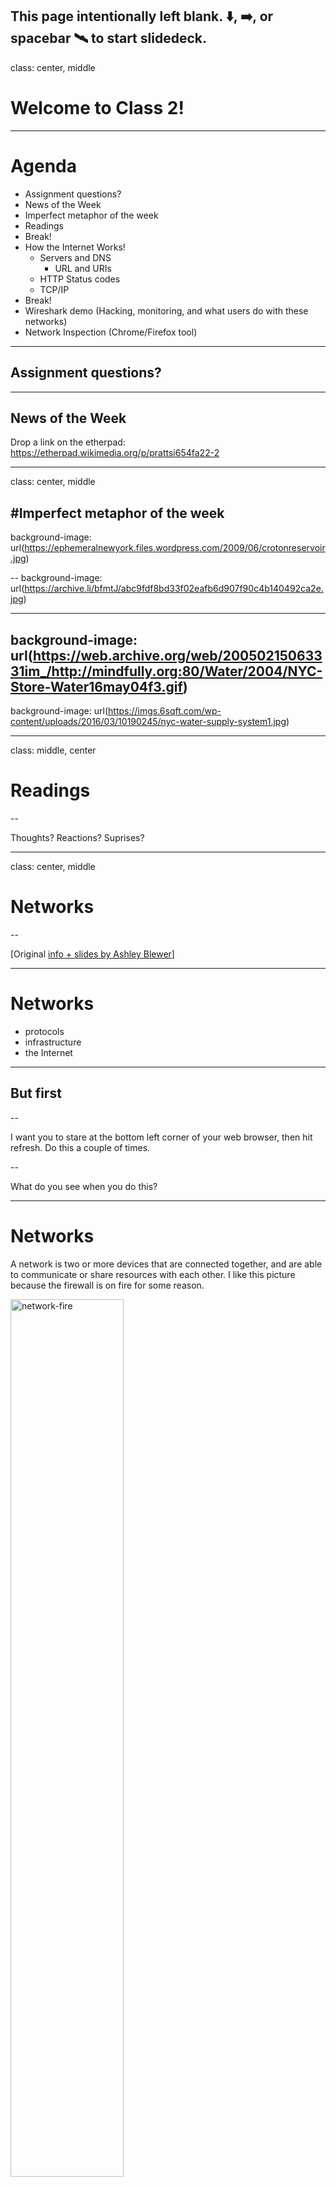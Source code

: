 This page intentionally left blank. ⬇️, ➡️, or spacebar 🛰 to start slidedeck.
---
class: center, middle

# Welcome to Class 2!


---

# Agenda

- Assignment questions?
- News of the Week
- Imperfect metaphor of the week
- Readings
- Break!
- How the Internet Works!
  - Servers and DNS
	- URL and URIs
  - HTTP Status codes
  - TCP/IP
- Break!
- Wireshark demo (Hacking, monitoring, and what users do with these networks)
- Network Inspection (Chrome/Firefox tool)

---

## Assignment questions?

---

## News of the Week

Drop a link on the etherpad:
<https://etherpad.wikimedia.org/p/prattsi654fa22-2>

---
class: center, middle

#Imperfect metaphor of the week
---
background-image: url(https://ephemeralnewyork.files.wordpress.com/2009/06/crotonreservoir.jpg)

--
background-image: url(https://archive.li/bfmtJ/abc9fdf8bd33f02eafb6d907f90c4b140492ca2e.jpg)

---
background-image: url(https://web.archive.org/web/20050215063331im_/http://mindfully.org:80/Water/2004/NYC-Store-Water16may04f3.gif)
---
background-image: url(https://imgs.6sqft.com/wp-content/uploads/2016/03/10190245/nyc-water-supply-system1.jpg)

---

class: middle, center

# Readings

--

Thoughts? Reactions? Suprises?

---
class: center, middle

# Networks

--

[Original [info + slides by Ashley Blewer](https://training.ashleyblewer.com/presentations/networks.html)]

---
# Networks

- protocols
- infrastructure
- the Internet

---

## But first

--

I want you to stare at the bottom left corner of your web browser, then hit refresh.
Do this a couple of times.

--

What do you see when you do this?

---
# Networks

A network is two or more devices that are connected together, and are able to communicate or share resources with each other. I like this picture because the firewall is on fire for some reason.

<img src="./img/network-fire.png" alt="network-fire" width="60%" />

---
## Never forget

... this all literally started as a sci-fi dream:

--

## **`"Galactic Network"`**


---

# What is the Internet?

--

> "Internet" refers to the global information system that -- (i) is logically linked together by a globally unique address space based on the Internet Protocol (IP) or its subsequent extensions/follow-ons; (ii) is able to support communications using the Transmission Control Protocol/Internet Protocol (TCP/IP) suite or its subsequent extensions/follow-ons, and/or other IP-compatible protocols; and (iii) provides, uses or makes accessible, either publicly or privately, high level services layered on the communications and related infrastructure described herein

---

## What's the difference between:
- "The Internet"
- "The World Wide Web"

?

---
# Protocols

This communication can happen because of established rules and standards around the sending of data.

--

## What are some examples of protocols you may have come across?

--

Shout 'em out!

---


Some common protocols for networking are:

- TCP/IP
- FTP (sending files)
- SMTP (email)
- HTTP
- Wi-Fi
- Bluetooth
- LTE


---
<!--
![](./img/reabracadabra.jpg)

- [source: Rhizome Net Art Anthology: Reabracadabra](https://anthology.rhizome.org/reabracadabra)
- [wikipedia page on the Minitel](https://en.wikipedia.org/wiki/Minitel)

--- -->

![network protocols](./img/b0rk-network-protocols.jpeg)

- [source](https://twitter.com/b0rk/status/1222273122986024961)
---

# TCP/IP

**TCP**: Transmission Control Protocol  
**IP**: Internet Protocol


<img src="./img/survived-tcp.jpg" alt="tcp-ip pin" width="35%" />
---
# TCP/IP
It is a set of rules that govern how data is transferred over the internet.  

TCP/IP was standardized via the [Internet Engineering Task Force](https://www.ietf.org/), and in fact the organization itself was established in order to properly identify and formalize TCP/IP as a standard.

---
# Introduction to TCP/IP

The 4-Layer Model (4m32s)

<iframe width="560" height="315" src="https://www.youtube.com/embed/KEWe-5Bk3Q0"
frameborder="0"
allow="accelerometer; autoplay; encrypted-media; gyroscope; picture-in-picture" allowfullscreen></iframe>

---
# The 4 layers

- Application layer (sends information to transport layer)
- Transport (TCP) layer (breaks packets down, ensures reliable byte stream)
- Internet (IP) layer (pair each packet to proper IP destination)
- Link layer (sends packets between IP and hosts)

---
# HTTPS?

HTTPS is a protocol developed on top of HTTP that takes extra steps to ensure security, privacy, and integrity of the communication channel between you and the website.  

![](./img/computerhorsepics.gif)

Why is this such a big deal?

---
# WireShark (We'll come back to this at the end)

Use [WireShark](https://www.wireshark.org/) to understand your surroundings.

What is WireShark?  

> "Wireshark is the world’s foremost and widely-used network protocol analyzer. It lets you see what’s happening on your network at a microscopic level and is the de facto (and often de jure) standard across many commercial and non-profit enterprises, government agencies, and educational institutions." [source: website](https://www.wireshark.org/)

---

# IP Addresses
## (The "IP" part of TCP/IP)

This is an IP Address:

<http://173.194.221.139>

--

Computers can understand it ...

humans not so much.

---

IPv4 (Internet Protocol version 4)  

32 bit  

4,294,967,296 possible addresses (2^32, or 256 \* 256 \* 256 \* 256)

Why is this a problem?

---
Enter IPv6

128-bit address

... or approximately 3.4×10^38 addresses

---
## So how do humans engage with this IP system effectively?


---
# Distributed Name Service (DNS)

What does this do?

.center[![](./img/dnsbutton.gif)]

---
# Distributed Name Service (DNS)

- gives human-readable names to IP addresses
- lets people have simple email addresses
- gives us domain names (.com, .net, .club)

.center[![](./img/dnsbs.gif)]


---

## Uniform Resource Locators (URLs)

--

In meta-description:

#### `scheme://subdomain.domain.TopLevelDomain:port/path?query_string#fragment_id`

--
E.g.

Query string: <https://www.theatlantic.com/magazine/archive/1945/07/as-we-may-think/303881/?single_page=true>

Fragment ID:
<https://prattsi654fa22.vercel.app/#4>


---

## What are some of the most common TLDs?

--

## What are other more exotic TLD options?


---

# HTTP Status codes

HTTP status codes are how our browsers know whether resources are where the URL says they should be.

--

They handle a variety of critical scenarios:
- Resources have changed addresses (think: automatic redirects)
- A user doesn't have permission to see a certain resources (think: pages that require login)
- A server is unable to deliver the resource, even though the address is accurate (think: someone's site is down entirely)

---

## HTTP status codes come in "series"
- 200 series
- 30x series
- 40x series
- 50x series

---

## OK 200

The request was fulfilled

--

> Note: you'll basically never actually "see" this code in the application layer -- it means the request worked as expected!

---

## Redirection 3xx

E.g., 301 redirect means "Moved permanently"

http://si.pratt.edu

TO

https://www.pratt.edu/academics/information/


---

## Then there are the errors:
- USER ERRORS (400 series)
- SERVER ERRORS (500 series)

---

## Unauthorized 401
--

## Forbidden 403
--

## Not found 404

--
<img src="https://i.imgur.com/9Es6Z82.gif" alt="bloomberg 404" width="40%" />
---

## 500 Internal Server Error

---

## https://httpstatusdogs.com/
## https://http.cat/

--
<img src="https://http.cat/401" width="50%" />

---

<img src="https://httpstatusdogs.com/img/301.jpg" width="70%" />

---


<https://twitter.com/DanaDanger/status/183316183494311936>


<pre>HTTP response codes for dummies.
50x: we screwed up.
40x: you screwed up.
30x: ask that dude over there.
20x: cool.</pre>


---
class: center, middle

# The Internet

"The best-known computer network"

![map-of-internet](./img/map-of-internet.png)

[source](http://www.opte.org/maps/)

---
# The Internet

- [Quartz: Map of the Internet](https://qz.com/se/map-of-the-internet/)

- size and scope
- built up of things

---
# Submarine cables

Large networked systems are connected to each other via undersea cables.

.center[![submarine-cables](./img/submarine-cables.png)]

[source: submarinecablemap.com](https://www.submarinecablemap.com/)

---
# Is this a lot?

.center[![eye-martini](./img/eye-martini.gif)]

Almost done!

---
# People make networks

Not everything has to be super technical, there is a very large and chaotic "people" layer when it comes to computer networks.

.center[![dollz](./img/dollz.gif)]

---

# Network Inspection (Chrome/Firefox tool)

Press option+command+I (on a Mac or PC, in Chrome or in Firefox)

Or right-click, and select "inspect" from the context menu, then click on the "Network" tab with the up/down arrow icon


---
# Activity for at-home: 🐠 Test your network 🦈

Use [WireShark](https://www.wireshark.org/) to understand your surroundings.

What is WireShark?  

> "Wireshark is the world’s foremost and widely-used network protocol analyzer. It lets you see what’s happening on your network at a microscopic level and is the de facto (and often de jure) standard across many commercial and non-profit enterprises, government agencies, and educational institutions." [source: website](https://www.wireshark.org/)


---
# Wireshark non-live demo

[HakTip - How to Capture Packets with Wireshark - Getting Started](https://www.youtube.com/watch?v=6X5TwvGXHP0)

<iframe width="560" height="315" src="https://www.youtube.com/embed/6X5TwvGXHP0" frameborder="0" allow="accelerometer; autoplay; encrypted-media; gyroscope; picture-in-picture" allowfullscreen></iframe>

---
# Moment of zen

[Simon Weckert: Google Maps Hacks (2020)](http://www.simonweckert.com/googlemapshacks.html)

<iframe width="560" height="315" src="https://www.youtube.com/embed/k5eL_al_m7Q" frameborder="0" allow="accelerometer; autoplay; encrypted-media; gyroscope; picture-in-picture" allowfullscreen></iframe>

